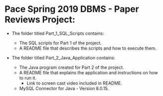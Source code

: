 # Pace Spring 2019 DBMS - Paper Reviews Project:

- The folder titled Part_1_SQL_Scripts contains: 
  - The SQL scripts for Part 1 of the project.
  - A README file that describes the scripts and how to execute them.

- The folder titled Part_2_Java_Application contains:
  - The Java program created for Part 2 of the project.
  - A README file that explains the application and instructions on how to run it.
    - Link to screen cast video included in README.
  - MySQL Connector for Java - Version 8.0.15.
